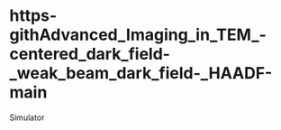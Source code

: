 # https-githAdvanced_Imaging_in_TEM_-centered_dark_field-_weak_beam_dark_field-_HAADF-main
Simulator
